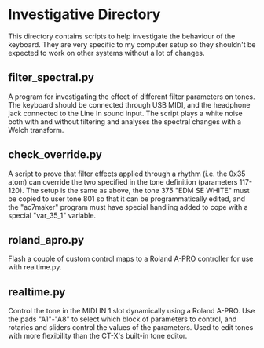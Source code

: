 # Investigative Directory
This directory contains scripts to help investigate the behaviour of the keyboard. They are
very specific to my computer setup so they shouldn't be expected to work on other systems
without a lot of changes.

## filter_spectral.py
A program for investigating the effect of different filter parameters on tones. The keyboard
should be connected through USB MIDI, and the headphone jack connected to the Line In sound
input. The script plays a white noise both with and without filtering and analyses the
spectral changes with a Welch transform.

## check_override.py
A script to prove that filter effects applied through a rhythm (i.e. the 0x35 atom) can
override the two specified in the tone definition (parameters 117-120). The setup is the
same as above, the tone 375 "EDM SE WHITE" must be copied to user tone 801 so that it can
be programmatically edited, and the "ac7maker" program must have special handling added
to cope with a special "var_35_1" variable.

## roland_apro.py
Flash a couple of custom control maps to a Roland A-PRO controller for use with realtime.py.

## realtime.py
Control the tone in the MIDI IN 1 slot dynamically using a Roland A-PRO. Use the pads "A1"-"A8"
to select which block of parameters to control, and rotaries and sliders control the values of
the parameters. Used to edit tones with more flexibility than the CT-X's built-in tone editor.
